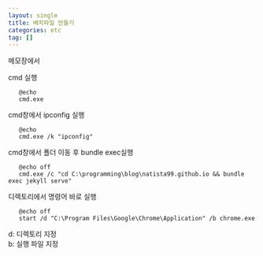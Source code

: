 ```yaml
---
layout: single
title: 배치파일 만들기
categories: etc
tag: []
---
```


메모장에서

cmd 실행
```
   @echo 
   cmd.exe
```

cmd창에서 ipconfig 실행
```
   @echo
   cmd.exe /k "ipconfig"
```

cmd창에서 폴더 이동 후 bundle exec실행
```
   @echo off
   cmd.exe /c "cd C:\programming\blog\natista99.github.io && bundle exec jekyll serve"
```   

디렉토리에서 명령어 바로 실행
```
   @echo off
   start /d "C:\Program Files\Google\Chrome\Application" /b chrome.exe
```   
d: 디렉토리 지정   
b: 실행 파일 지정

